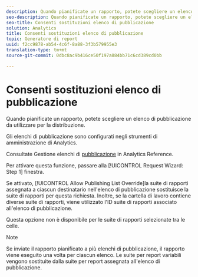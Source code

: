 ```yaml
---
description: Quando pianificate un rapporto, potete scegliere un elenco di pubblicazione da utilizzare per la distribuzione.
seo-description: Quando pianificate un rapporto, potete scegliere un elenco di pubblicazione da utilizzare per la distribuzione.
seo-title: Consenti sostituzioni elenco di pubblicazione
solution: Analytics
title: Consenti sostituzioni elenco di pubblicazione
topic: Generatore di report
uuid: f2cc9878-ab54-4c6f-8a88-3f3b579955e3
translation-type: tm+mt
source-git-commit: 0dbc8ac9b416ce50f197a884bb71c6cd389cd0bb

---
```



# Consenti sostituzioni elenco di pubblicazione

Quando pianificate un rapporto, potete scegliere un elenco di pubblicazione da utilizzare per la distribuzione.

Gli elenchi di pubblicazione sono configurati negli strumenti di amministrazione di Analytics.

Consultate Gestione elenchi di [pubblicazione](https://marketing.adobe.com/resources/help/en_US/reference/publishing_list.html) in Analytics Reference.

Per attivare questa funzione, passare alla [!UICONTROL Request Wizard: Step 1] finestra.

Se attivato, [!UICONTROL Allow Publishing List Override]la suite di rapporti assegnata a ciascun destinatario nell'elenco di pubblicazione sostituisce la suite di rapporti per questa richiesta. Inoltre, se la cartella di lavoro contiene diverse suite di rapporti, viene utilizzato l'ID suite di rapporti associato all'elenco di pubblicazione.

Questa opzione non è disponibile per le suite di rapporti selezionate tra le celle.

>[!NOTE]
>
>Se inviate il rapporto pianificato a più elenchi di pubblicazione, il rapporto viene eseguito una volta per ciascun elenco. Le suite per report variabili vengono sostituite dalla suite per report assegnata all'elenco di pubblicazione.

